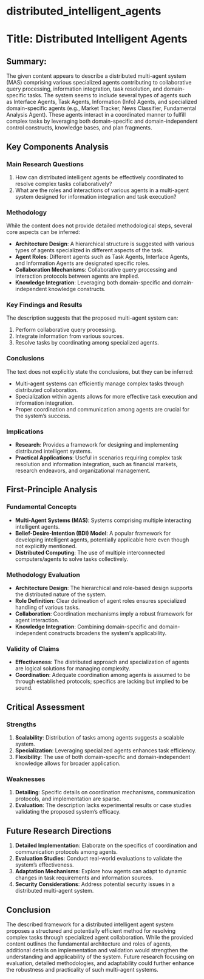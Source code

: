 # distributed_intelligent_agents

# Title: Distributed Intelligent Agents

## Summary:
The given content appears to describe a distributed multi-agent system (MAS) comprising various specialized agents contributing to collaborative query processing, information integration, task resolution, and domain-specific tasks. The system seems to include several types of agents such as Interface Agents, Task Agents, Information (Info) Agents, and specialized domain-specific agents (e.g., Market Tracker, News Classifier, Fundamental Analysis Agent). These agents interact in a coordinated manner to fulfill complex tasks by leveraging both domain-specific and domain-independent control constructs, knowledge bases, and plan fragments.

## Key Components Analysis

### Main Research Questions
1. How can distributed intelligent agents be effectively coordinated to resolve complex tasks collaboratively?
2. What are the roles and interactions of various agents in a multi-agent system designed for information integration and task execution?

### Methodology
While the content does not provide detailed methodological steps, several core aspects can be inferred:
- **Architecture Design**: A hierarchical structure is suggested with various types of agents specialized in different aspects of the task.
- **Agent Roles**: Different agents such as Task Agents, Interface Agents, and Information Agents are designated specific roles.
- **Collaboration Mechanisms**: Collaborative query processing and interaction protocols between agents are implied.
- **Knowledge Integration**: Leveraging both domain-specific and domain-independent knowledge constructs.

### Key Findings and Results
The description suggests that the proposed multi-agent system can:
1. Perform collaborative query processing.
2. Integrate information from various sources.
3. Resolve tasks by coordinating among specialized agents.

### Conclusions
The text does not explicitly state the conclusions, but they can be inferred:
- Multi-agent systems can efficiently manage complex tasks through distributed collaboration.
- Specialization within agents allows for more effective task execution and information integration.
- Proper coordination and communication among agents are crucial for the system’s success.

### Implications
- **Research**: Provides a framework for designing and implementing distributed intelligent systems.
- **Practical Applications**: Useful in scenarios requiring complex task resolution and information integration, such as financial markets, research endeavors, and organizational management.

## First-Principle Analysis

### Fundamental Concepts
- **Multi-Agent Systems (MAS)**: Systems comprising multiple interacting intelligent agents.
- **Belief-Desire-Intention (BDI) Model**: A popular framework for developing intelligent agents, potentially applicable here even though not explicitly mentioned.
- **Distributed Computing**: The use of multiple interconnected computers/agents to solve tasks collectively.

### Methodology Evaluation
- **Architecture Design**: The hierarchical and role-based design supports the distributed nature of the system.
- **Role Definition**: Clear delineation of agent roles ensures specialized handling of various tasks.
- **Collaboration**: Coordination mechanisms imply a robust framework for agent interaction.
- **Knowledge Integration**: Combining domain-specific and domain-independent constructs broadens the system's applicability.

### Validity of Claims
- **Effectiveness**: The distributed approach and specialization of agents are logical solutions for managing complexity.
- **Coordination**: Adequate coordination among agents is assumed to be through established protocols; specifics are lacking but implied to be sound.

## Critical Assessment

### Strengths
1. **Scalability**: Distribution of tasks among agents suggests a scalable system.
2. **Specialization**: Leveraging specialized agents enhances task efficiency.
3. **Flexibility**: The use of both domain-specific and domain-independent knowledge allows for broader application.

### Weaknesses
1. **Detailing**: Specific details on coordination mechanisms, communication protocols, and implementation are sparse.
2. **Evaluation**: The description lacks experimental results or case studies validating the proposed system’s efficacy.

## Future Research Directions
1. **Detailed Implementation**: Elaborate on the specifics of coordination and communication protocols among agents.
2. **Evaluation Studies**: Conduct real-world evaluations to validate the system’s effectiveness.
3. **Adaptation Mechanisms**: Explore how agents can adapt to dynamic changes in task requirements and information sources.
4. **Security Considerations**: Address potential security issues in a distributed multi-agent system.

## Conclusion
The described framework for a distributed intelligent agent system proposes a structured and potentially efficient method for resolving complex tasks through specialized agent collaboration. While the provided content outlines the fundamental architecture and roles of agents, additional details on implementation and validation would strengthen the understanding and applicability of the system. Future research focusing on evaluation, detailed methodologies, and adaptability could further enhance the robustness and practicality of such multi-agent systems.